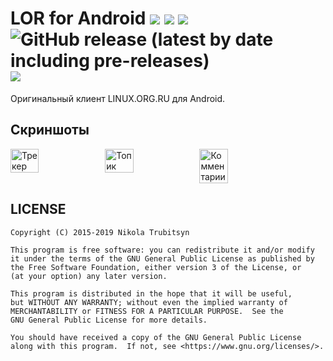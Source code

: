 # LOR for Android ![](https://github.com/trubitsyn/LOR-for-Android/workflows/CI/badge.svg) ![](https://img.shields.io/static/v1?label=linux.org.ru&message=thread&color=2E3436&logo=linux) ![](https://img.shields.io/badge/android-4.0+-blue?logo=android) ![GitHub release (latest by date including pre-releases)](https://img.shields.io/github/v/release/trubitsyn/LOR-for-Android?include_prereleases) ![](https://img.shields.io/badge/license-GPL-green)
Оригинальный клиент LINUX.ORG.RU для Android.

## Скриншоты
<div style="display:flex;">
<img src="https://i.imgur.com/Km1KbTT.png" alt="Трекер" width="30%">
<img src="https://i.imgur.com/k7EcKJn.png" alt="Топик" width="30%">
<img src="https://i.imgur.com/2rfiMDm.png" alt="Комментарии" width="30%">
</div>


## LICENSE
```
Copyright (C) 2015-2019 Nikola Trubitsyn

This program is free software: you can redistribute it and/or modify
it under the terms of the GNU General Public License as published by
the Free Software Foundation, either version 3 of the License, or
(at your option) any later version.

This program is distributed in the hope that it will be useful,
but WITHOUT ANY WARRANTY; without even the implied warranty of
MERCHANTABILITY or FITNESS FOR A PARTICULAR PURPOSE.  See the
GNU General Public License for more details.

You should have received a copy of the GNU General Public License
along with this program.  If not, see <https://www.gnu.org/licenses/>.
```
